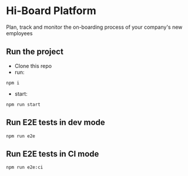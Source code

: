 # Hi-Board Platform
Plan, track and monitor the on-boarding process of your company's new employees

## Run the project

- Clone this repo
- run:

```shell script
npm i
```

- start:
```shell script
npm run start
```

## Run E2E tests in dev mode
```shell script
npm run e2e
```

## Run E2E tests in CI mode
```shell script
npm run e2e:ci
```

